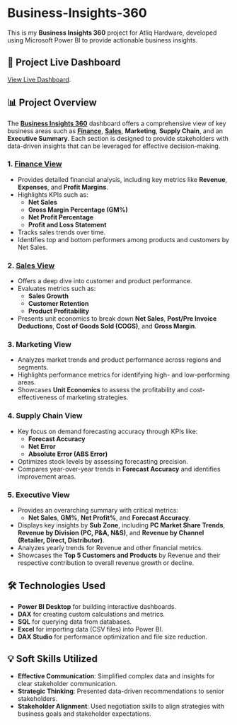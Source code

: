 # Business-Insights-360

This is my **Business Insights 360** project for Atliq Hardware, developed using Microsoft Power BI to provide actionable business insights.

## 🌟 Project Live Dashboard  
[View Live Dashboard](https://app.powerbi.com/groups/me/reports/12040348-5649-45b9-9c7b-a1ba6ab14497/14d85be301b6af799781?experience=power-bi).

## 📊 Project Overview  
The [**Business Insights 360**](https://github.com/Deepanshu5483/Businesss_Insights_360/tree/main) dashboard offers a comprehensive view of key business areas such as [**Finance**](https://github.com/Deepanshu5483/Businesss_Insights_360/tree/main), [**Sales**](https://github.com/Deepanshu5483/Businesss_Insights_360/tree/main), **Marketing**, **Supply Chain**, and an **Executive Summary**. Each section is designed to provide stakeholders with data-driven insights that can be leveraged for effective decision-making.

### 1. [Finance View](https://github.com/Deepanshu5483/Businesss_Insights_360/tree/main)
- Provides detailed financial analysis, including key metrics like **Revenue**, **Expenses**, and **Profit Margins**.
- Highlights KPIs such as:
  - **Net Sales**
  - **Gross Margin Percentage (GM%)**
  - **Net Profit Percentage**
  - **Profit and Loss Statement**
- Tracks sales trends over time.
- Identifies top and bottom performers among products and customers by Net Sales.

### 2. [Sales View](https://github.com/Deepanshu5483/Businesss_Insights_360/tree/main)
- Offers a deep dive into customer and product performance.
- Evaluates metrics such as:
  - **Sales Growth**
  - **Customer Retention**
  - **Product Profitability**
- Presents unit economics to break down **Net Sales**, **Post/Pre Invoice Deductions**, **Cost of Goods Sold (COGS)**, and **Gross Margin**.

### 3. Marketing View
- Analyzes market trends and product performance across regions and segments.
- Highlights performance metrics for identifying high- and low-performing areas.
- Showcases **Unit Economics** to assess the profitability and cost-effectiveness of marketing strategies.

### 4. Supply Chain View
- Key focus on demand forecasting accuracy through KPIs like:
  - **Forecast Accuracy**
  - **Net Error**
  - **Absolute Error (ABS Error)**
- Optimizes stock levels by assessing forecasting precision.
- Compares year-over-year trends in **Forecast Accuracy** and identifies improvement areas.

### 5. Executive View
- Provides an overarching summary with critical metrics:
  - **Net Sales**, **GM%**, **Net Profit%**, and **Forecast Accuracy**.
- Displays key insights by **Sub Zone**, including **PC Market Share Trends**, **Revenue by Division (PC, P&A, N&S)**, and **Revenue by Channel (Retailer, Direct, Distributor)**.
- Analyzes yearly trends for Revenue and other financial metrics.
- Showcases the **Top 5 Customers and Products** by Revenue and their respective contribution to overall revenue growth or decline.

## 🛠️ Technologies Used
- **Power BI Desktop** for building interactive dashboards.
- **DAX** for creating custom calculations and metrics.
- **SQL** for querying data from databases.
- **Excel** for importing data (CSV files) into Power BI.
- **DAX Studio** for performance optimization and file size reduction.

## 💡 Soft Skills Utilized
- **Effective Communication**: Simplified complex data and insights for clear stakeholder communication.
- **Strategic Thinking**: Presented data-driven recommendations to senior stakeholders.
- **Stakeholder Alignment**: Used negotiation skills to align strategies with business goals and stakeholder expectations.
